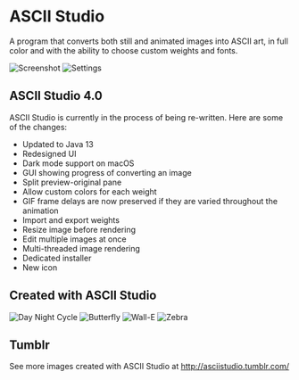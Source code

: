 # ASCII Studio
A program that converts both still and animated images into ASCII art, in full color and with the ability to choose custom weights and fonts. 

![Screenshot](https://github.com/ianmartinez/ASCII-Studio/raw/master/Screenshot.jpg)
![Settings](https://github.com/ianmartinez/ASCII-Studio/raw/master/Settings.jpg)   
    
## ASCII Studio 4.0
ASCII Studio is currently in the process of being re-written. Here are some of the changes:    
- Updated to Java 13
- Redesigned UI
- Dark mode support on macOS
- GUI showing progress of converting an image
- Split preview-original pane
- Allow custom colors for each weight
- GIF frame delays are now preserved if they are varied throughout the animation   
- Import and export weights
- Resize image before rendering
- Edit multiple images at once
- Multi-threaded image rendering 
- Dedicated installer
- New icon
    

## Created with ASCII Studio
![Day Night Cycle](https://github.com/ianmartinez/ASCII-Studio/raw/master/creations/Day%20night.gif)
![Butterfly](https://github.com/ianmartinez/ASCII-Studio/raw/master/creations/butterfly.gif)
![Wall-E](https://github.com/ianmartinez/ASCII-Studio/raw/master/creations/walle.gif)
![Zebra](https://github.com/ianmartinez/ASCII-Studio/raw/master/creations/zebra.png)

## Tumblr
See more images created with ASCII Studio at http://asciistudio.tumblr.com/
